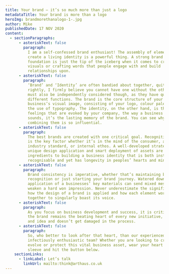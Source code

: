 ```yaml
---
title: Your brand – it’s so much more than just a logo
metadataTitle: Your brand is more than a logo
heroImg: brandmorethanalogo-1-.jpg
author: Mike
publishedDate: 17 NOV 2020
content:
  - sectionParagraphs:
      - asteriskText: false
        paragraph:
          I am a self-confessed brand enthusiast! The assembly of elements that
          create a living identity is a powerful thing. A strong brand
          foundation is just the tip of the iceberg when it comes to creating
          visuals or crafting words that people engage with and build
          relationships upon.
      - asteriskText: false
        paragraph:
          ‘Brand’ and ‘Identity’ are often bandied about together, quite
          rightly, I firmly believe you cannot have one without the other. They
          must also be independently considered though, as they have quite
          different functions. The brand is the core structure of your
          business’s visual image, consisting of your logo, colour palette and
          the use of typography. The identity, on the other hand, is the
          feelings that are evoked by your company, the way a business talks, or
          sounds, it’s the lasting memory of the brand. You can see why
          combining them is so influential.
      - asteriskText: false
        paragraph:
          The best brands are created with one critical goal. Recognition. This
          is the key factor whether it’s in the mind of the consumer, an
          industry standard, or internal ethos. A well-developed strategy,
          unique design application and smart deployment of assets are the key
          ingredients to building a business identity that is both instantly
          recognisable and yet has longevity in peoples’ hearts and minds.
      - asteriskText: false
        paragraph:
          Brand consistency is imperative, whether that’s maintaining brand
          recognition or just starting your brand journey. Watered down
          application of a businesses’ key materials can send mixed messages and
          weaken a hard won impression. Never underestimate the significance of
          how the design of a brand is applied and how each element works
          together to singularly boast its voice.
      - asteriskText: false
        paragraph:
          As you focus on business development and success, it is critical that
          the brand remains the beating heart of every new initiative, product
          and idea and doesn’t get damaged in the process.
      - asteriskText: false
        paragraph:
          So, who better to look after that heart, than our experienced and
          infectiously enthusiastic team? Whether you are looking to create,
          evolve or protect this vital business asset, wear your heart on your
          sleeve and hit the button below.
    sectionLinks:
      - linkLabel: Let’s talk
        linkUrl: mailto:think@arthaus.co.uk
---
```

